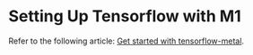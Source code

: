 # Setting Up Tensorflow with M1

Refer to the following article: [Get started with tensorflow-metal](https://developer.apple.com/metal/tensorflow-plugin/).
